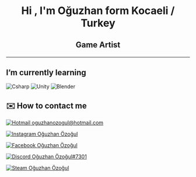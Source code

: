 <h1 align="center">Hi , I'm Oğuzhan form Kocaeli / Turkey
<h2 align="center"> Game Artist
  
 ---
## I’m currently learning
  
![Csharp](https://i.ibb.co/fQHDQRp/Background.png)
![Unity](https://i.ibb.co/qCnfWw9/Background-1.png)
![Blender](https://i.ibb.co/YpbFLVr/Background-2.png)

## ✉️ How to contact me
 [![Hotmail](https://i.ibb.co/xsG8Ncr/hotmail-1.png) oguzhanozogul@hotmail.com](https://www.hotmail.com)
  
 [![Instagram](https://i.ibb.co/VBFN4DG/instagram-1.png) Oğuzhan Özoğul](https://www.instagram.com/oguzhanozog/)
  
 [![Facebook](https://i.ibb.co/QC9Vp8M/fb.png) Oğuzhan Özoğul](https://www.facebook.com/oguzhanozog/)
  
 [![Discord](https://i.ibb.co/LY0rmr5/dc.png) Oğuzhan Özoğul#7301](https://discordapp.com/users/310060372964933633/)
  
 [![Steam](https://i.ibb.co/M7cTNVL/iconfinder-4177739-games-gaming-steam-icon-32px.png) Oğuzhan Özoğul](https://steamcommunity.com/id/Eviente/)
